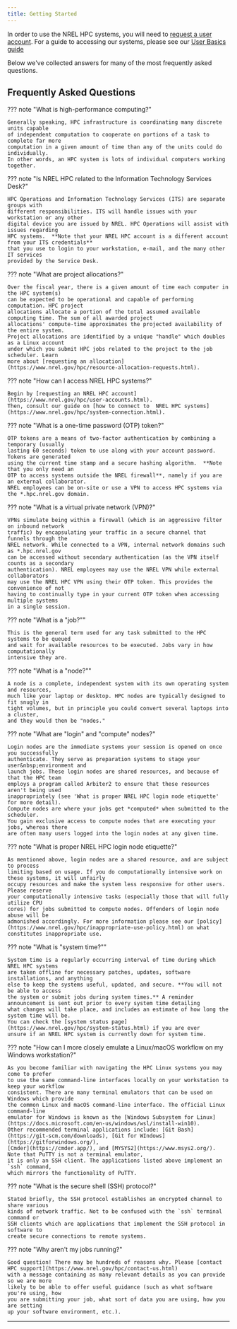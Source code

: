 ```yaml
---
title: Getting Started
---
```


In order to use the NREL HPC systems, you will need to [request a user account](https://www.nrel.gov/hpc/user-accounts.html). For a guide to accessing our systems, please see our [User Basics guide](https://www.nrel.gov/hpc/eagle-user-basics.html)

Below we've collected answers for many of the most frequently asked questions. 

## Frequently Asked Questions

??? note "What is high-performance computing?"

    Generally speaking, HPC infrastructure is coordinating many discrete units capable
    of independent computation to cooperate on portions of a task to complete far more
    computation in a given amount of time than any of the units could do individually.
    In other words, an HPC system is lots of individual computers working together.

??? note "Is NREL HPC related to the Information Technology Services Desk?"

    HPC Operations and Information Technology Services (ITS) are separate groups with
    different responsibilities. ITS will handle issues with your workstation or any other
    digital device you are issued by NREL. HPC Operations will assist with issues regarding
    HPC systems.  **Note that your NREL HPC account is a different account from your ITS credentials**
    that you use to login to your workstation, e-mail, and the many other IT services
    provided by the Service Desk.

??? note "What are project allocations?"

    Over the fiscal year, there is a given amount of time each computer in the HPC system(s)
    can be expected to be operational and capable of performing computation. HPC project
    allocations allocate a portion of the total assumed available computing time. The sum of all awarded project
    allocations' compute-time approximates the projected availability of the entire system.
    Project allocations are identified by a unique "handle" which doubles as a Linux account
    under which you submit HPC jobs related to the project to the job scheduler. Learn
    more about [requesting an allocation](https://www.nrel.gov/hpc/resource-allocation-requests.html).

??? note "How can I access NREL HPC systems?"

    Begin by [requesting an NREL HPC account](https://www.nrel.gov/hpc/user-accounts.html). 
    Then, consult our guide on [how to connect to  NREL HPC systems](https://www.nrel.gov/hpc/system-connection.html).

??? note "What is a one-time password (OTP) token?"

    OTP tokens are a means of two-factor authentication by combining a temporary (usually
    lasting 60 seconds) token to use along with your account password. Tokens are generated
    using the current time stamp and a secure hashing algorithm.  **Note that you only need an 
    OTP to access systems outside the NREL firewall**, namely if you are an external collaborator. 
    NREL employees can be on-site or use a VPN to access HPC systems via the *.hpc.nrel.gov domain.

??? note "What is a virtual private network (VPN)?"

    VPNs simulate being within a firewall (which is an aggressive filter on inbound network
    traffic) by encapsulating your traffic in a secure channel that funnels through the
    NREL network. While connected to a VPN, internal network domains such as *.hpc.nrel.gov
    can be accessed without secondary authentication (as the VPN itself counts as a secondary
    authentication). NREL employees may use the NREL VPN while external collaborators
    may use the NREL HPC VPN using their OTP token. This provides the convenience of not
    having to continually type in your current OTP token when accessing multiple systems
    in a single session.

??? note "What is a "job?""

    This is the general term used for any task submitted to the HPC systems to be queued
    and wait for available resources to be executed. Jobs vary in how computationally
    intensive they are.

??? note "What is a "node?""

    A node is a complete, independent system with its own operating system and resources,
    much like your laptop or desktop. HPC nodes are typically designed to fit snugly in
    tight volumes, but in principle you could convert several laptops into a cluster,
    and they would then be "nodes."

??? note "What are "login" and "compute" nodes?"

    Login nodes are the immediate systems your session is opened on once you successfully
    authenticate. They serve as preparation systems to stage your user&nbsp;environment and
    launch jobs. These login nodes are shared resources, and because of that the HPC team
    employs a program called Arbiter2 to ensure that these resources aren't being used
    inappropriately (see 'What is proper NREL HPC login node etiquette' for more detail).
    Compute nodes are where your jobs get *computed* when submitted to the scheduler. 
    You gain exclusive access to compute nodes that are executing your jobs, whereas there 
    are often many users logged into the login nodes at any given time.

??? note "What is proper NREL HPC login node etiquette?"

    As mentioned above, login nodes are a shared resource, and are subject to process
    limiting based on usage. If you do computationally intensive work on these systems, it will unfairly
    occupy resources and make the system less responsive for other users. Please reserve
    your computationally intensive tasks (especially those that will fully utilize CPU
    cores) for jobs submitted to compute nodes. Offenders of login node abuse will be
    admonished accordingly. For more information please see our [policy](https://www.nrel.gov/hpc/inappropriate-use-policy.html) on what 
    constitutes inappropriate use.

??? note "What is "system time?""

    System time is a regularly occurring interval of time during which NREL HPC systems
    are taken offline for necessary patches, updates, software installations, and anything
    else to keep the systems useful, updated, and secure. **You will not be able to access 
    the system or submit jobs during system times.** A reminder announcement is sent out prior to every system time detailing 
    what changes will take place, and includes an estimate of how long the system time will be. 
    You can check the [system status page](https://www.nrel.gov/hpc/system-status.html) if you are ever 
    unsure if an NREL HPC system is currently down for system time.

??? note "How can I more closely emulate a Linux/macOS workflow on my Windows workstation?"

    As you become familiar with navigating the HPC Linux systems you may come to prefer
    to use the same command-line interfaces locally on your workstation to keep your workflow
    consistent. There are many terminal emulators that can be used on Windows which provide
    the common Linux and macOS command-line interface. The official Linux command-line
    emulator for Windows is known as the [Windows Subsystem for Linux](https://docs.microsoft.com/en-us/windows/wsl/install-win10). 
    Other recommended terminal applications include: [Git Bash](https://git-scm.com/downloads), [Git for WIndows](https://gitforwindows.org/), 
    [Cmder](https://cmder.app/), and [MYSYS2](https://www.msys2.org/). Note that PuTTY is not a terminal emulator, 
    it is only an SSH client. The applications listed above implement an `ssh` command, 
    which mirrors the functionality of PuTTY.

??? note "What is the secure shell (SSH) protocol?"

    Stated briefly, the SSH protocol establishes an encrypted channel to share various
    kinds of network traffic. Not to be confused with the `ssh` terminal command or 
    SSH clients which are applications that implement the SSH protocol in software to 
    create secure connections to remote systems.

??? note "Why aren't my jobs running?"

    Good question! There may be hundreds of reasons why. Please [contact HPC support](https://www.nrel.gov/hpc/contact-us.html)
    with a message containing as many relevant details as you can provide so we are more
    likely to be able to offer useful guidance (such as what software you're using, how
    you are submitting your job, what sort of data you are using, how you are setting
    up your software environment, etc.).

---
